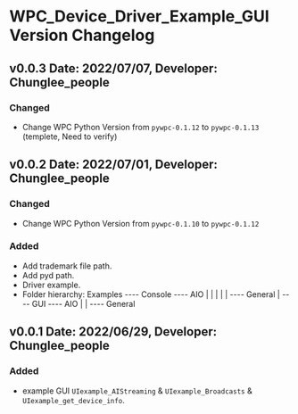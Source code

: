 WPC_Device_Driver_Example_GUI Version Changelog
===================================



v0.0.3 Date: 2022/07/07, Developer: Chunglee_people
---------------------------------------------------
### Changed
- Change WPC Python Version from `pywpc-0.1.12` to  `pywpc-0.1.13` (templete, Need to verify)


v0.0.2 Date: 2022/07/01, Developer: Chunglee_people
---------------------------------------------------
### Changed
- Change WPC Python Version from `pywpc-0.1.10` to  `pywpc-0.1.12`

### Added
- Add trademark file path.
- Add pyd path.
- Driver example.
- Folder hierarchy: Examples  ---- Console  ----  AIO
                            |              |
                            |              |
                            |               ----  General
                            |
                              ---- GUI      ----  AIO
                                           |
                                           |
                                            ----  General
                                            
v0.0.1 Date: 2022/06/29, Developer: Chunglee_people
---------------------------------------------------
### Added
-  example GUI `UIexample_AIStreaming` & `UIexample_Broadcasts` & `UIexample_get_device_info`.
